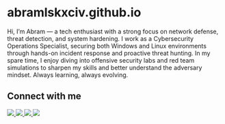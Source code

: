 # abramlskxciv.github.io

Hi, I’m Abram — a tech enthusiast with a strong focus on network defense, threat detection, and system hardening. I work as a Cybersecurity Operations Specialist, securing both Windows and Linux environments through hands-on incident response and proactive threat hunting. In my spare time, I enjoy diving into offensive security labs and red team simulations to sharpen my skills and better understand the adversary mindset.
Always learning, always evolving.


## Connect with me

<a href="https://linkedin.com/in/yourhandle" target="_blank">
  <img src="https://img.shields.io/badge/LinkedIn-blue?style=for-the-badge&logo=linkedin" />
</a>
<a href="https://linkedin.com/in/yourhandle" target="_blank">
  <img src="https://img.shields.io/badge/Facebook-blue?style=for-the-badge&logo=Facebook" />
</a>
<a href="https://twitter.com/yourhandle" target="_blank">
  <img src="https://img.shields.io/badge/Xxxx-black?style=for-the-badge&logo=X" />
</a>
<a href="https://github.com/yourhandle" target="_blank">
  <img src="https://img.shields.io/badge/GitHub-grey?style=for-the-badge&logo=github" />
</a>
